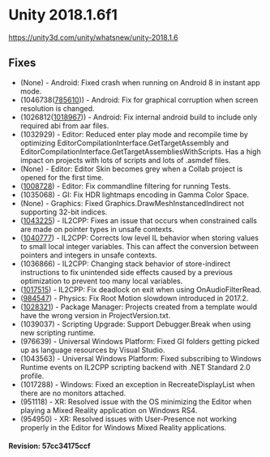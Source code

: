 # Unity 2018.1.6f1

https://unity3d.com/unity/whatsnew/unity-2018.1.6

## Fixes



*   (None) - Android: Fixed crash when running on Android 8 in instant app mode.
*   (1046738([785610](https://issuetracker.unity3d.com/product/unity/issues/guid/785610/))) - Android: Fix for graphical corruption when screen resolution is changed.
*   (1026812([1018967](https://issuetracker.unity3d.com/product/unity/issues/guid/1018967/))) - Android: Fix internal android build to include only required abi from aar files.
*   (1032929) - Editor: Reduced enter play mode and recompile time by optimizing EditorCompilationInterface.GetTargetAssembly and EditorCompilationInterface.GetTargetAssembliesWithScripts. Has a high impact on projects with lots of scripts and lots of .asmdef files.
*   (None) - Editor: Editor Skin becomes grey when a Collab project is opened for the first time.
*   ([1008728](https://issuetracker.unity3d.com/product/unity/issues/guid/1008728/)) - Editor: Fix commandline filtering for running Tests.
*   (1035068) - GI: Fix HDR lightmaps encoding in Gamma Color Space.
*   (None) - Graphics: Fixed Graphics.DrawMeshInstancedIndirect not supporting 32-bit indices.
*   ([1043225](https://issuetracker.unity3d.com/product/unity/issues/guid/1043225/)) - IL2CPP: Fixes an issue that occurs when constrained calls are made on pointer types in unsafe contexts.
*   ([1040777](https://issuetracker.unity3d.com/product/unity/issues/guid/1040777/)) - IL2CPP: Corrects low level IL behavior when storing values to small local integer variables. This can affect the conversion between pointers and integers in unsafe contexts.
*   (1036866) - IL2CPP: Changing stack behavior of store-indirect instructions to fix unintended side effects caused by a previous optimization to prevent too many local variables.
*   ([1017515](https://issuetracker.unity3d.com/product/unity/issues/guid/1017515/)) - IL2CPP: Fix deadlock on exit when using OnAudioFilterRead.
*   ([984547](https://issuetracker.unity3d.com/product/unity/issues/guid/984547/)) - Physics: Fix Root Motion slowdown introduced in 2017.2.
*   ([1028321](https://issuetracker.unity3d.com/product/unity/issues/guid/1028321/)) - Package Manager: Projects created from a template would have the wrong version in ProjectVersion.txt.
*   (1039037) - Scripting Upgrade: Support Debugger.Break when using new scripting runtime.
*   (976639) - Universal Windows Platform: Fixed GI folders getting picked up as language resources by Visual Studio.
*   (1043563) - Universal Windows Platform: Fixed subscribing to Windows Runtime events on IL2CPP scripting backend with .NET Standard 2.0 profile.
*   (1017288) - Windows: Fixed an exception in RecreateDisplayList when there are no monitors attached.
*   (951118) - XR: Resolved issue with the OS minimizing the Editor when playing a Mixed Reality application on Windows RS4.
*   (954950) - XR: Resolved issues with User-Presence not working properly in the Editor for Windows Mixed Reality applications.

#### Revision: 57cc34175ccf